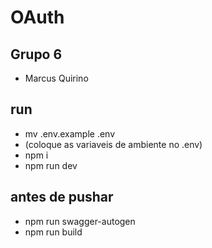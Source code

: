 # OAuth

## Grupo 6

- Marcus Quirino

## run

- mv .env.example .env
- (coloque as variaveis de ambiente no .env)
- npm i
- npm run dev

## antes de pushar

- npm run swagger-autogen
- npm run build
